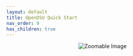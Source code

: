 ```yaml
---
layout: default
title: OpenDSU Quick Start
nav_order: 9
has_children: true
---
```


<head>
<style>
  .modal {
    display: none;
    position: fixed;
    z-index: 1;
    left: 0;
    top: 0;
    width: 100%;
    height: 100%;
    overflow: auto;
    background-color: rgba(0,0,0,0.9);
  }
  .modal-content {
    margin: auto;
    display: block;
    max-width: 90%;
    max-height: 90%;
  }
  .close {
    position: absolute;
    top: 15px;
    right: 35px;
    color: #fff;
    font-size: 24px;
    font-weight: bold;
    cursor: pointer;
  }
</style>
</head>
<body>



<div style="display: flex; justify-content: center;">
  <img 
    src="" 
    style="max-width: 100%; cursor: pointer; transition: max-width 0.3s ease-in-out;"
    onclick="document.getElementById('myModal').style.display='block';document.getElementById('img01').src=this.src;"
    alt="Zoomable Image"
  />
</div>

<!-- The Modal -->
<div id="myModal" class="modal" onclick="this.style.display='none'">
  <span class="close">&times;</span>
  <img class="modal-content" id="img01" style="cursor: zoom-out;">
</div>

<div style="text-align:center;"> 
    <p><b></b></p>
</div>

</body>